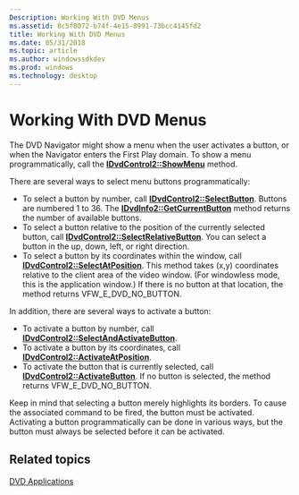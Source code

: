 ```yaml
---
Description: Working With DVD Menus
ms.assetid: 8c5f8072-b74f-4e15-8991-73bcc4145fd2
title: Working With DVD Menus
ms.date: 05/31/2018
ms.topic: article
ms.author: windowssdkdev
ms.prod: windows
ms.technology: desktop
---
```


# Working With DVD Menus

The DVD Navigator might show a menu when the user activates a button, or when the Navigator enters the First Play domain. To show a menu programmatically, call the [**IDvdControl2::ShowMenu**](/windows/win32/Strmif/nf-strmif-idvdcontrol2-showmenu?branch=master) method.

There are several ways to select menu buttons programmatically:

-   To select a button by number, call [**IDvdControl2::SelectButton**](/windows/win32/Strmif/nf-strmif-idvdcontrol2-selectbutton?branch=master). Buttons are numbered 1 to 36. The [**IDvdInfo2::GetCurrentButton**](/windows/win32/Strmif/nf-strmif-idvdinfo2-getcurrentbutton?branch=master) method returns the number of available buttons.
-   To select a button relative to the position of the currently selected button, call [**IDvdControl2::SelectRelativeButton**](/windows/win32/Strmif/nf-strmif-idvdcontrol2-selectrelativebutton?branch=master). You can select a button in the up, down, left, or right direction.
-   To select a button by its coordinates within the window, call [**IDvdControl2::SelectAtPosition**](/windows/win32/Strmif/nf-strmif-idvdcontrol2-selectatposition?branch=master). This method takes (x,y) coordinates relative to the client area of the video window. (For windowless mode, this is the application window.) If there is no button at that location, the method returns VFW\_E\_DVD\_NO\_BUTTON.

In addition, there are several ways to activate a button:

-   To activate a button by number, call [**IDvdControl2::SelectAndActivateButton**](/windows/win32/Strmif/nf-strmif-idvdcontrol2-selectandactivatebutton?branch=master).
-   To activate a button by its coordinates, call [**IDvdControl2::ActivateAtPosition**](/windows/win32/Strmif/nf-strmif-idvdcontrol2-activateatposition?branch=master).
-   To activate the button that is currently selected, call [**IDvdControl2::ActivateButton**](/windows/win32/Strmif/nf-strmif-idvdcontrol2-activatebutton?branch=master). If no button is selected, the method returns VFW\_E\_DVD\_NO\_BUTTON.

Keep in mind that selecting a button merely highlights its borders. To cause the associated command to be fired, the button must be activated. Activating a button programmatically can be done in various ways, but the button must always be selected before it can be activated.

## Related topics

<dl> <dt>

[DVD Applications](dvd-applications.md)
</dt> </dl>

 

 



